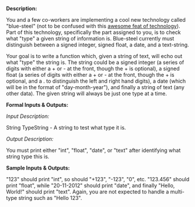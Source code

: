 **Description:**

You and a few co-workers are implementing a cool new technology called "blue-steel" (not to be confused with this [awesome feat of technology](http://www.youtube.com/watch?v=D519hT7-ytY)). Part of this technology, specifically the part assigned to you, is to check what "type" a given string of information is. Blue-steel currently must distinguish between a signed integer, signed float, a date, and a text-string.

Your goal is to write a function which, given a string of text, will echo out what "type" the string is. The string could be a signed integer (a series of digits with either a + or - at the front, though the + is optional), a signed float (a series of digits with either a + or - at the front, though the + is optional, and a . to distinguish the left and right hand digits), a date (which will be in the format of "day-month-year"), and finally a string of text (any other data). The given string will always be just one type at a time.

**Formal Inputs & Outputs:**

*Input Description:*

String TypeString - A string to test what type it is.

*Output Description:*

You must print either "int", "float", "date", or "text" after identifying what string type this is.

**Sample Inputs & Outputs:**

"123" should print "int", so should "+123", "-123", "0", etc. "123.456" should print "float", while "20-11-2012" should print "date", and finally "Hello, World!" should print "text". Again, you are not expected to handle a multi-type string such as "Hello 123".